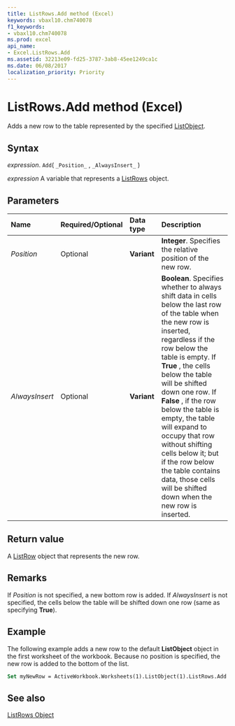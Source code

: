 ```yaml
---
title: ListRows.Add method (Excel)
keywords: vbaxl10.chm740078
f1_keywords:
- vbaxl10.chm740078
ms.prod: excel
api_name:
- Excel.ListRows.Add
ms.assetid: 32213e09-fd25-3787-3ab8-45ee1249ca1c
ms.date: 06/08/2017
localization_priority: Priority
---
```



# ListRows.Add method (Excel)

Adds a new row to the table represented by the specified [ListObject](Excel.ListObject.md).


## Syntax

_expression_. `Add`( `_Position_` , `_AlwaysInsert_` )

_expression_ A variable that represents a [ListRows](Excel.ListRows.md) object.


## Parameters



|Name|Required/Optional|Data type|Description|
|:-----|:-----|:-----|:-----|
| _Position_|Optional| **Variant**| **Integer**. Specifies the relative position of the new row.|
| _AlwaysInsert_|Optional| **Variant**| **Boolean**. Specifies whether to always shift data in cells below the last row of the table when the new row is inserted, regardless if the row below the table is empty. If **True** , the cells below the table will be shifted down one row. If **False** , if the row below the table is empty, the table will expand to occupy that row without shifting cells below it; but if the row below the table contains data, those cells will be shifted down when the new row is inserted.|

## Return value

A [ListRow](Excel.ListRow.md) object that represents the new row.


## Remarks

If  _Position_ is not specified, a new bottom row is added. If _AlwaysInsert_ is not specified, the cells below the table will be shifted down one row (same as specifying **True**).


## Example

The following example adds a new row to the default  **ListObject** object in the first worksheet of the workbook. Because no position is specified, the new row is added to the bottom of the list.


```vb
Set myNewRow = ActiveWorkbook.Worksheets(1).ListObject(1).ListRows.Add
```


## See also


[ListRows Object](Excel.ListRows.md)

